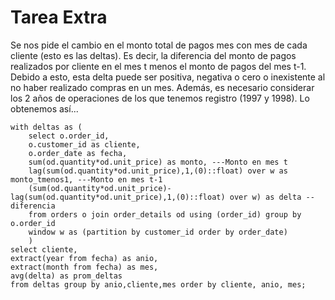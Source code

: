 # Tarea Extra 

Se nos pide el cambio en el monto total de pagos mes con mes de cada cliente (esto es las deltas). Es decir, la diferencia del monto de pagos realizados por cliente
en el mes t menos el monto de pagos del mes t-1. Debido a esto, esta delta puede ser positiva, negativa o cero o inexistente al no haber realizado compras en un mes. 
Además, es necesario considerar los 2 años de operaciones de los que tenemos registro (1997 y 1998). Lo obtenemos así...

``` 
with deltas as (
	select o.order_id,
	o.customer_id as cliente,
	o.order_date as fecha,
	sum(od.quantity*od.unit_price) as monto, ---Monto en mes t
	lag(sum(od.quantity*od.unit_price),1,(0)::float) over w as monto_tmenos1, ---Monto en mes t-1
	(sum(od.quantity*od.unit_price)-lag(sum(od.quantity*od.unit_price),1,(0)::float) over w) as delta --diferencia
	from orders o join order_details od using (order_id) group by o.order_id
	window w as (partition by customer_id order by order_date)
	)
select cliente,
extract(year from fecha) as anio,
extract(month from fecha) as mes,
avg(delta) as prom_deltas
from deltas group by anio,cliente,mes order by cliente, anio, mes;

```




